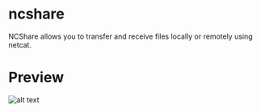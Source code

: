 # ncshare
NCShare allows you to transfer and receive files locally or remotely using netcat.
# Preview
![alt text](link)
